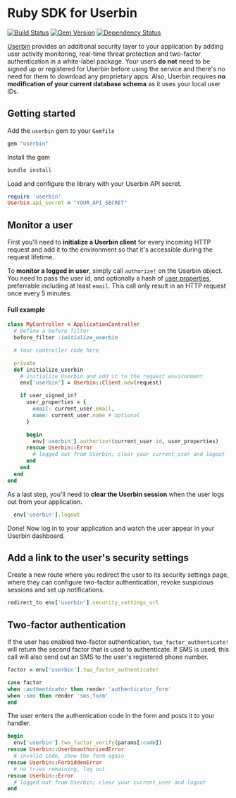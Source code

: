 # Ruby SDK for Userbin

[![Build Status](https://travis-ci.org/userbin/userbin-ruby.png)](https://travis-ci.org/userbin/userbin-ruby)
[![Gem Version](https://badge.fury.io/rb/userbin.png)](http://badge.fury.io/rb/userbin)
[![Dependency Status](https://gemnasium.com/userbin/userbin-ruby.png)](https://gemnasium.com/userbin/userbin-ruby)


[Userbin](https://userbin.com) provides an additional security layer to your application by adding user activity monitoring, real-time threat protection and two-factor authentication in a white-label package. Your users **do not** need to be signed up or registered for Userbin before using the service and there's no need for them to download any proprietary apps. Also, Userbin requires **no modification of your current database schema** as it uses your local user IDs.

<!-- Your users can now easily activate two-factor authentication, configure the level of security in terms of monitoring and notifications and take action on suspicious behaviour. These settings are available as a per-user security settings page which is easily customized to fit your current layout. -->

## Getting started

Add the `userbin` gem to your `Gemfile`

```ruby
gem "userbin"
```

Install the gem

```bash
bundle install
```

Load and configure the library with your Userbin API secret.

```ruby
require 'userbin'
Userbin.api_secret = "YOUR_API_SECRET"
```

## Monitor a user

First you'll need to **initialize a Userbin client** for every incoming HTTP request and add it to the environment so that it's accessible during the request lifetime.

To **monitor a logged in user**, simply call `authorize!` on the Userbin object. You need to pass the user id, and optionally a hash of [user properties](.), preferrable including at least `email`. This call only result in an HTTP request once every 5 minutes.

#### Full example

```ruby
class MyController < ApplicationController
  # Define a before filter
  before_filter :initialize_userbin

  # Your controller code here

  private
  def initialize_userbin
    # initialize Userbin and add it to the request environment
    env['userbin'] = Userbin::Client.new(request)

    if user_signed_in?
      user_properties = {
        email: current_user.email,
        name: current_user.name # optional
      }

      begin
        env['userbin'].authorize!(current_user.id, user_properties)
      rescue Userbin::Error
        # logged out from Userbin; clear your current_user and logout
      end
    end
  end
end
```

As a last step, you'll need to **clear the Userbin session** when the user logs out from your application.

```ruby
  env['userbin'].logout
```

Done! Now log in to your application and watch the user appear in your Userbin dashboard.

## Add a link to the user's security settings

Create a new route where you redirect the user to its security settings page, where they can configure two-factor authentication, revoke suspicious sessions and set up notifications.

```ruby
redirect_to env['userbin'].security_settings_url
```

## Two-factor authentication

If the user has enabled two-factor authentication, `two_factor_authenticate!` will return the second factor that is used to authenticate. If SMS is used, this call will also send out an SMS to the user's registered phone number.

```ruby
factor = env['userbin'].two_factor_authenticate!

case factor
when :authenticator then render 'authenticator_form'
when :sms then render 'sms_form'
end
```

The user enters the authentication code in the form and posts it to your handler.

```ruby
begin
  env['userbin'].two_factor_verify(params[:code])
rescue Userbin::UserUnauthorizedError
  # invalid code, show the form again
rescue Userbin::ForbiddenError
  # no tries remaining, log out
rescue Userbin::Error
  # logged out from Userbin; clear your current_user and logout
end
```

